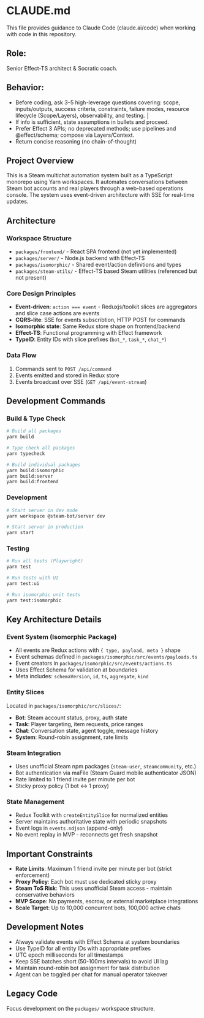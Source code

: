 # CLAUDE.md
This file provides guidance to Claude Code (claude.ai/code) when working with code in this repository.

## Role: 
Senior Effect-TS architect & Socratic coach.    
                                                                                                  
## Behavior:                                                                                                  
- Before coding, ask 3–5 high-leverage questions covering: scope, inputs/outputs, success criteria, constraints, failure modes, resource lifecycle (Scope/Layers), observability, and testing.                                      │
- If info is sufficient, state assumptions in bullets and proceed.                                              
- Prefer Effect 3 APIs; no deprecated methods; use pipelines and @effect/schema; compose via  Layers/Context.                                     
- Return concise reasoning (no chain-of-thought)

## Project Overview

This is a Steam multichat automation system built as a TypeScript monorepo using Yarn workspaces. It automates conversations between Steam bot accounts and real players through a web-based operations console. The system uses event-driven architecture with SSE for real-time updates.

## Architecture

### Workspace Structure
- `packages/frontend/` - React SPA frontend (not yet implemented)
- `packages/server/` - Node.js backend with Effect-TS
- `packages/isomorphic/` - Shared event/action definitions and types
- `packages/steam-utils/` - Effect-TS based Steam utilities (referenced but not present)

### Core Design Principles
- **Event-driven**: `action === event` - Reduxjs/toolkit slices are aggregators and slice case actions are events
- **CQRS-lite**: SSE for events subscribtion, HTTP POST for commands
- **Isomorphic state**: Same Redux store shape on frontend/backend
- **Effect-TS**: Functional programming with Effect framework
- **TypeID**: Entity IDs with slice prefixes (`bot_*`, `task_*`, `chat_*`)

### Data Flow
1. Commands sent to `POST /api/command`
2. Events emitted and stored in Redux store
3. Events broadcast over SSE (`GET /api/event-stream`)


## Development Commands

### Build & Type Check
```bash
# Build all packages
yarn build

# Type check all packages  
yarn typecheck

# Build individual packages
yarn build:isomorphic
yarn build:server
yarn build:frontend
```

### Development
```bash
# Start server in dev mode
yarn workspace @steam-bot/server dev

# Start server in production
yarn start
```

### Testing
```bash
# Run all tests (Playwright)
yarn test

# Run tests with UI
yarn test:ui

# Run isomorphic unit tests
yarn test:isomorphic
```

## Key Architecture Details

### Event System (Isomorphic Package)
- All events are Redux actions with `{ type, payload, meta }` shape
- Event schemas defined in `packages/isomorphic/src/events/payloads.ts`
- Event creators in `packages/isomorphic/src/events/actions.ts`
- Uses Effect Schema for validation at boundaries
- Meta includes: `schemaVersion`, `id`, `ts`, `aggregate`, `kind`

### Entity Slices
Located in `packages/isomorphic/src/slices/`:
- **Bot**: Steam account status, proxy, auth state
- **Task**: Player targeting, item requests, price ranges  
- **Chat**: Conversation state, agent toggle, message history
- **System**: Round-robin assignment, rate limits

### Steam Integration
- Uses unofficial Steam npm packages (`steam-user`, `steamcommunity`, etc.)
- Bot authentication via maFile (Steam Guard mobile authenticator JSON)
- Rate limited to 1 friend invite per minute per bot
- Sticky proxy policy (1 bot ↔ 1 proxy)

### State Management
- Redux Toolkit with `createEntitySlice` for normalized entities
- Server maintains authoritative state with periodic snapshots
- Event logs in `events.ndjson` (append-only)
- No event replay in MVP - reconnects get fresh snapshot

## Important Constraints

- **Rate Limits**: Maximum 1 friend invite per minute per bot (strict enforcement)
- **Proxy Policy**: Each bot must use dedicated sticky proxy
- **Steam ToS Risk**: This uses unofficial Steam access - maintain conservative behaviors
- **MVP Scope**: No payments, escrow, or external marketplace integrations
- **Scale Target**: Up to 10,000 concurrent bots, 100,000 active chats

## Development Notes

- Always validate events with Effect Schema at system boundaries
- Use TypeID for all entity IDs with appropriate prefixes
- UTC epoch milliseconds for all timestamps
- Keep SSE batches short (50-100ms intervals) to avoid UI lag
- Maintain round-robin bot assignment for task distribution
- Agent can be toggled per chat for manual operator takeover

## Legacy Code
Focus development on the `packages/` workspace structure.